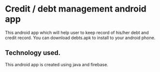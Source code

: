 # Credit / debt management android app

This android app which will help user to keep record of his/her debt and credit record.
You can download debts.apk to install to your android phone.

## Technology used.
This android app is created using java and firebase.
